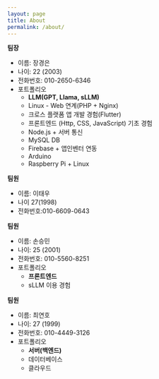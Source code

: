 ```yaml
---
layout: page
title: About
permalink: /about/
---
```


**팀장**

- 이름: 장경은
- 나이: 22 (2003)
- 전화번호: 010-2650-6346
- 포트폴리오
    - **LLM(GPT, Llama, sLLM)**
    - Linux - Web 연계(PHP + Nginx)
    - 크로스 플랫폼 앱 개발 경험(Flutter)
    - 프론트엔드 (Http, CSS, JavaScript) 기초 경험
    - Node.js + 서버 통신
    - MySQL DB
    - Firebase + 앱인벤터 연동
    - Arduino
    - Raspberry Pi + Linux

**팀원**

- 이름: 이태우
- 나이 27(1998)
- 전화번호:010-6609-0643

**팀원**

- 이름: 손승민
- 나이: 25 (2001)
- 전화번호: 010-5560-8251
- 포트폴리오
    - **프론트엔드**
    - sLLM 이용 경험

**팀원**

- 이름: 최연호
- 나이: 27 (1999)
- 전화번호: 010-4449-3126
- 포트폴리오
    - **서버(백엔드)**
    - 데이터베이스
    - 클라우드